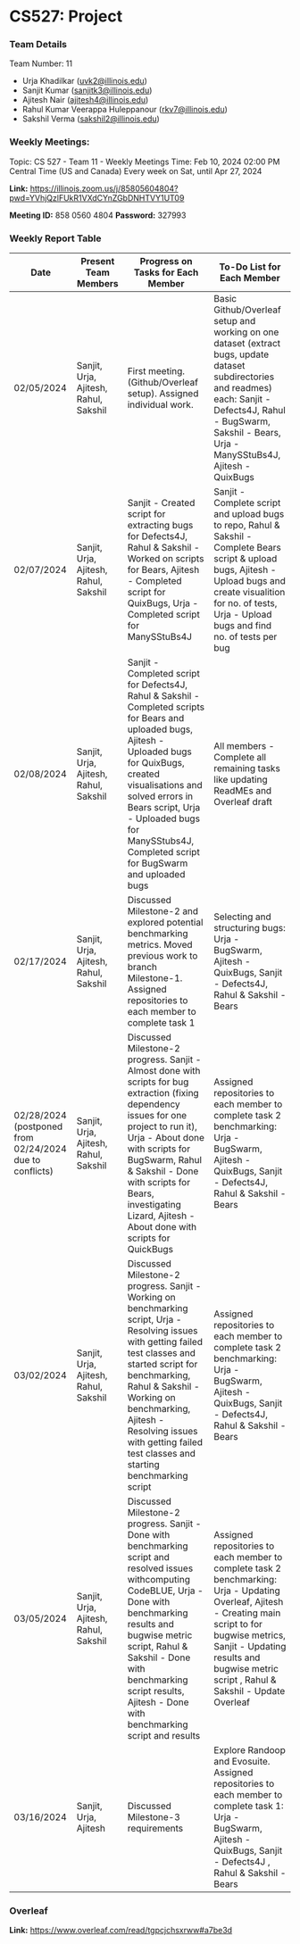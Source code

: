# CS527: Project

### Team Details
Team Number: 11
- Urja Khadilkar (uvk2@illinois.edu)
- Sanjit Kumar (sanjitk3@illinois.edu)
- Ajitesh Nair  (ajitesh4@illinois.edu)
- Rahul Kumar Veerappa Huleppanour (rkv7@illinois.edu)
- Sakshil Verma (sakshil2@illinois.edu)

### Weekly Meetings:

Topic: CS 527 - Team 11 - Weekly Meetings
Time: Feb 10, 2024 02:00 PM Central Time (US and Canada)
Every week on Sat, until Apr 27, 2024

**Link:** https://illinois.zoom.us/j/85805604804?pwd=YVhjQzlFUkR1VXdCYnZGbDNHTVY1UT09

**Meeting ID:** 858 0560 4804
**Password:** 327993

### Weekly Report Table

| Date       | Present Team Members | Progress on Tasks for Each Member | To-Do List for Each Member |
|------------|-----------------------|-----------------------------------|-----------------------------|
| 02/05/2024 | Sanjit, Urja, Ajitesh, Rahul, Sakshil | First meeting. (Github/Overleaf setup). Assigned individual work. | Basic Github/Overleaf setup and working on one dataset (extract bugs, update dataset subdirectories and readmes) each: Sanjit - Defects4J, Rahul - BugSwarm, Sakshil - Bears, Urja - ManySStuBs4J, Ajitesh - QuixBugs |
| 02/07/2024 | Sanjit, Urja, Ajitesh, Rahul, Sakshil | Sanjit - Created script for extracting bugs for Defects4J, Rahul & Sakshil - Worked on scripts for Bears, Ajitesh - Completed script for QuixBugs, Urja - Completed script for ManySStuBs4J | Sanjit - Complete script and upload bugs to repo, Rahul & Sakshil - Complete Bears script & upload bugs, Ajitesh - Upload bugs and create visualition for no. of tests, Urja - Upload bugs and find no. of tests per bug |
| 02/08/2024 | Sanjit, Urja, Ajitesh, Rahul, Sakshil | Sanjit - Completed script for Defects4J, Rahul & Sakshil - Completed scripts for Bears and uploaded bugs, Ajitesh - Uploaded bugs for QuixBugs, created visualisations and solved errors in Bears script, Urja - Uploaded bugs for ManySStubs4J, Completed script for BugSwarm and uploaded bugs | All members - Complete all remaining tasks like updating ReadMEs and Overleaf draft |
| 02/17/2024 | Sanjit, Urja, Ajitesh, Rahul, Sakshil | Discussed Milestone-2 and explored potential benchmarking metrics. Moved previous work to branch Milestone-1. Assigned repositories to each member to complete task 1 | Selecting and structuring bugs: Urja - BugSwarm, Ajitesh - QuixBugs, Sanjit - Defects4J, Rahul & Sakshil - Bears |
| 02/28/2024 (postponed from 02/24/2024 due to conflicts) | Sanjit, Urja, Ajitesh, Rahul, Sakshil | Discussed Milestone-2 progress. Sanjit - Almost done with scripts for bug extraction (fixing dependency issues for one project to run it), Urja - About done with scripts for BugSwarm, Rahul & Sakshil - Done with scripts for Bears, investigating Lizard, Ajitesh - About done with scripts for QuickBugs| Assigned repositories to each member to complete task 2 benchmarking: Urja - BugSwarm, Ajitesh - QuixBugs, Sanjit - Defects4J, Rahul & Sakshil - Bears |
| 03/02/2024 | Sanjit, Urja, Ajitesh, Rahul, Sakshil | Discussed Milestone-2 progress. Sanjit - Working on benchmarking script, Urja - Resolving issues with getting failed test classes and started script for benchmarking, Rahul & Sakshil - Working on benchmarking, Ajitesh - Resolving issues with getting failed test classes and starting benchmarking script | Assigned repositories to each member to complete task 2 benchmarking: Urja - BugSwarm, Ajitesh - QuixBugs, Sanjit - Defects4J, Rahul & Sakshil - Bears |
| 03/05/2024 | Sanjit, Urja, Ajitesh, Rahul, Sakshil | Discussed Milestone-2 progress. Sanjit - Done with benchmarking script and resolved issues withcomputing CodeBLUE, Urja - Done with benchmarking results and bugwise metric script, Rahul & Sakshil - Done with benchmarking script results, Ajitesh - Done with benchmarking script and results | Assigned repositories to each member to complete task 2 benchmarking: Urja - Updating Overleaf, Ajitesh - Creating main script to for bugwise metrics, Sanjit - Updating results and bugwise metric script , Rahul & Sakshil - Update Overleaf |
| 03/16/2024 | Sanjit, Urja, Ajitesh | Discussed Milestone-3 requirements | Explore Randoop and Evosuite. Assigned repositories to each member to complete task 1: Urja - BugSwarm, Ajitesh - QuixBugs, Sanjit - Defects4J , Rahul & Sakshil - Bears |

### Overleaf

**Link:** https://www.overleaf.com/read/tgpcjchsxrww#a7be3d